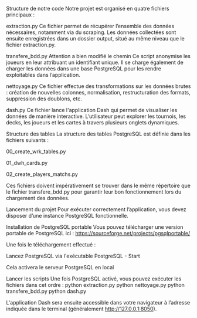 Structure de notre code
Notre projet est organisé en quatre fichiers principaux :

extraction.py
Ce fichier permet de récupérer l’ensemble des données nécessaires, notamment via du scraping.
Les données collectées sont ensuite enregistrées dans un dossier output, situé au même niveau que le fichier extraction.py.

transfere_bdd.py Attention a bien modifié le chemin
Ce script anonymise les joueurs en leur attribuant un identifiant unique.
Il se charge également de charger les données dans une base PostgreSQL pour les rendre exploitables dans l’application.

nettoyage.py
Ce fichier effectue des transformations sur les données brutes :
création de nouvelles colonnes, normalisation, restructuration des formats, suppression des doublons, etc.

dash.py
Ce fichier lance l'application Dash qui permet de visualiser les données de manière interactive.
L’utilisateur peut explorer les tournois, les decks, les joueurs et les cartes à travers plusieurs onglets dynamiques.

Structure des tables
La structure des tables PostgreSQL est définie dans les fichiers suivants :

00_create_wrk_tables.py

01_dwh_cards.py

02_create_players_matchs.py

Ces fichiers doivent impérativement se trouver dans le même répertoire que le fichier transfere_bdd.py pour garantir leur bon fonctionnement lors du chargement des données.

Lancement du projet
Pour exécuter correctement l’application, vous devez disposer d’une instance PostgreSQL fonctionnelle.

Installation de PostgreSQL portable
Vous pouvez télécharger une version portable de PostgreSQL ici :
https://sourceforge.net/projects/pgsqlportable/

Une fois le téléchargement effectué :

Lancez PostgreSQL via l'exécutable PostgreSQL - Start

Cela activera le serveur PostgreSQL en local

Lancer les scripts
Une fois PostgreSQL activé, vous pouvez exécuter les fichiers dans cet ordre :
python extraction.py
python nettoyage.py
python transfere_bdd.py
python dash.py

L'application Dash sera ensuite accessible dans votre navigateur à l’adresse indiquée dans le terminal (généralement http://127.0.0.1:8050).

